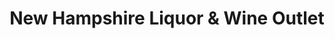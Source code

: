 ---
title: "New Hampshire Liquor & Wine Outlet"
url: /hampstead/new-hampshire-liquor-und-wine-outlet/
shop: Spirituosen
---